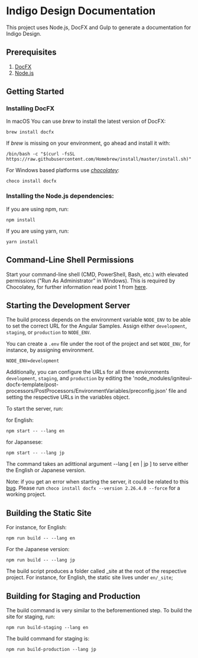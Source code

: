 # Indigo Design Documentation

This project uses Node.js, DocFX and Gulp to generate a documentation for Indigo Design.

## Prerequisites

1. [DocFX](https://dotnet.github.io/docfx)
2. [Node.js](https://nodejs.org)

## Getting Started

### Installing DocFX

In macOS You can use _brew_ to install the latest version of DocFX:

```
brew install docfx
```

If _brew_ is missing on your environment, go ahead and install it with:

```
/bin/bash -c "$(curl -fsSL https://raw.githubusercontent.com/Homebrew/install/master/install.sh)"
```


For Windows based platforms use [_chocolatey_](https://chocolatey.org/):

```
choco install docfx
```

### Installing the Node.js dependencies:

If you are using npm, run:

```
npm install
```

If you are using yarn, run:

```
yarn install
```

## Command-Line Shell Permissions

Start your command-line shell (CMD, PowerShell, Bash, etc.) with elevated permissions ("Run As Administrator" in Windows). This is required by Chocolatey, for further information read point 1 from [here](https://chocolatey.org/security#overall).

## Starting the Development Server

The build process depends on the environment variable `NODE_ENV` to be able to set the correct URL for the Angular Samples. Assign either `development`, `staging`, or `production` to `NODE_ENV`.

You can create a `.env` file under the root of the project and set `NODE_ENV`, for instance, by assigning environment.

```
NODE_ENV=development
```

Additionally, you can configure the URLs for all three environments `development`, `staging`, and `production` by editing the 'node_modules/igniteui-docfx-template/post-processors/PostProcessors/EnvironmentVariables/preconfig.json' file and setting the respective URLs in the variables object.

To start the server, run:

for English:

```
npm start -- --lang en
```

for Japansese:

```
npm start -- --lang jp
```

The command takes an adittional argument --lang [ en | jp ] to serve either the English or Japanese version.

Note: if you get an error when starting the server, it could be related to this [bug](https://github.com/IgniteUI/igniteui-docfx/issues/735). Please run `choco install docfx --version 2.26.4.0 --force` for a working project.

## Building the Static Site

For instance, for English:

```
npm run build -- --lang en
```

For the Japanese version:

```
npm run build -- --lang jp
```

The build script produces a folder called \_site at the root of the respective project.
For instance, for English, the static site lives under `en/_site`;

## Building for Staging and Production

The build command is very similar to the beforementioned step. To build the site for staging, run:

```
npm run build-staging --lang en
```

The build command for staging is:

```
npm run build-production --lang jp
```
